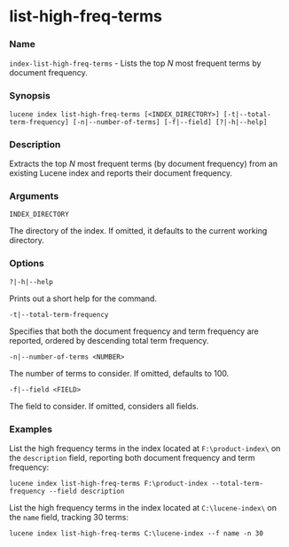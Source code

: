# list-high-freq-terms

### Name

`index-list-high-freq-terms` - Lists the top *N* most frequent terms by document frequency.

### Synopsis

```console
lucene index list-high-freq-terms [<INDEX_DIRECTORY>] [-t|--total-term-frequency] [-n|--number-of-terms] [-f|--field] [?|-h|--help]
```

### Description

Extracts the top *N* most frequent terms (by document frequency) from an existing Lucene index and reports their
document frequency.

### Arguments

`INDEX_DIRECTORY`

The directory of the index. If omitted, it defaults to the current working directory.

### Options

`?|-h|--help`

Prints out a short help for the command.

`-t|--total-term-frequency`

Specifies that both the document frequency and term frequency are reported, ordered by descending total term frequency.

`-n|--number-of-terms <NUMBER>`

The number of terms to consider. If omitted, defaults to 100.

`-f|--field <FIELD>`

The field to consider. If omitted, considers all fields.

### Examples

List the high frequency terms in the index located at `F:\product-index\` on the `description` field, reporting both document frequency and term frequency:

```console
lucene index list-high-freq-terms F:\product-index --total-term-frequency --field description
```

List the high frequency terms in the index located at `C:\lucene-index\` on the `name` field, tracking 30 terms:

```console
lucene index list-high-freq-terms C:\lucene-index --f name -n 30
```
